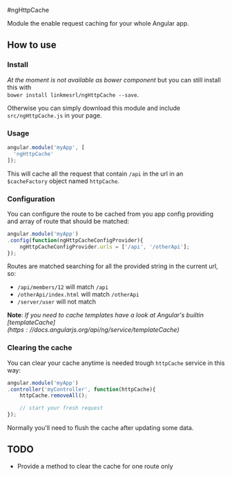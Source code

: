 #ngHttpCache

Module the enable request caching for your whole Angular app.

## How to use

### Install

_At the moment is not available as bower component_ but you can still install this with <br>
`bower install linkmesrl/ngHttpCache --save`.

Otherwise you can simply download this module and include `src/ngHttpCache.js` in your page.

### Usage

``` javascript
angular.module('myApp', [
  'ngHttpCache'
]);
```

This will cache all the request that contain `/api` in the url in an `$cacheFactory` object named `httpCache`.

### Configuration

You can configure the route to be cached from you app config providing and array of route that should be matched:

``` javascript
angular.module('myApp')
.config(function(ngHttpCacheConfigProvider){
    ngHttpCacheConfigProvider.urls = ['/api', '/otherApi'];
});
```

Routes are matched searching for all the provided string in the current url, so:

- `/api/members/12` will match `/api`
- `/otherApi/index.html` will match `/otherApi`
- `/server/user` will not match

**Note**: _If you need to cache templates have a look at  Angular's builtin [$templateCache](https://docs.angularjs.org/api/ng/service/$templateCache)_

### Clearing the cache

You can clear your cache anytime is needed trough `httpCache` service in this way:

``` javascript
angular.module('myApp')
.controller('myController', function(httpCache){
    httpCache.removeAll();

    // start your fresh request
});
```

Normally you'll need to flush the cache after updating some data.

## TODO

- Provide a method to clear the cache for one route only
